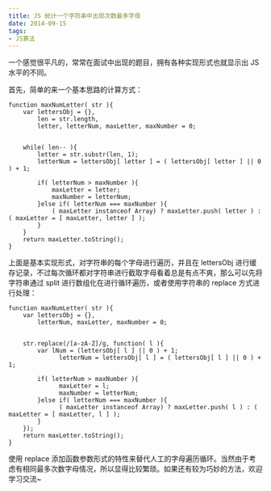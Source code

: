 ```yaml
---
title: JS 统计一个字符串中出现次数最多字母
date: 2014-09-15
tags: 
- JS算法
---
```


一个感觉很平凡的，常常在面试中出现的题目，拥有各种实现形式也就显示出 JS 水平的不同。

首先，简单的来一个基本思路的计算方式：

```
function maxNumLetter( str ){
    var lettersObj = {},
        len = str.length,
        letter, letterNum, maxLetter, maxNumber = 0;


    while( len-- ){
        letter = str.substr(len, 1);
        letterNum = lettersObj[ letter ] = ( lettersObj[ letter ] || 0 ) + 1;
        
        if( letterNum > maxNumber ){
            maxLetter = letter;
            maxNumber = letterNum;
        }else if( letterNum === maxNumber ){
            ( maxLetter instanceof Array) ? maxLetter.push( letter ) : ( maxLetter = [ maxLetter, letter ] );
        }
    }
    return maxLetter.toString();
}
```

上面是基本实现形式，对字符串的每个字母进行遍历，并且在 lettersObj 进行缓存记录，不过每次循环都对字符串进行截取字母看着总是有点不爽，那么可以先将字符串通过 split 进行数组化在进行循环遍历，或者使用字符串的 replace 方式进行处理：

```
function maxNumLetter( str ){
    var lettersObj = {},
        letterNum, maxLetter, maxNumber = 0;


    str.replace(/[a-zA-Z]/g, function( l ){
        var lNum = (lettersObj[ l ] || 0 ) + 1;
              letterNum = lettersObj[ l ] = ( lettersObj[ l ] || 0 ) + 1;
       
        if( letterNum > maxNumber ){
              maxLetter = l;
              maxNumber = letterNum;
        }else if( letterNum === maxNumber ){
              ( maxLetter instanceof Array) ? maxLetter.push( l ) : ( maxLetter = [ maxLetter, l ] );
        }
    });
    return maxLetter.toString();
}
```

使用 replace 添加函数参数形式的特性来替代人工的字母遍历循环。当然由于考虑有相同最多次数字母情况，所以显得比较繁琐。如果还有较为巧妙的方法，欢迎学习交流~